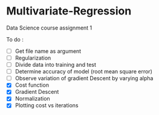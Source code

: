# Multivariate-Regression
Data Science course assignment 1

To do :
- [ ] Get file name as argument
- [ ] Regularization
- [ ] Divide data into training and test
- [ ] Determine accuracy of model (root mean square error)
- [ ] Observe variation of gradient Descent by varying alpha
- [x] Cost function
- [x] Gradient Descent
- [x] Normalization
- [x] Plotting cost vs iterations
